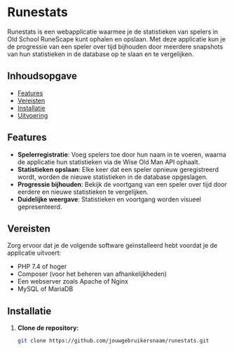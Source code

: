 # Runestats

Runestats is een webapplicatie waarmee je de statistieken van spelers in Old School RuneScape kunt ophalen en opslaan. Met deze applicatie kun je de progressie van een speler over tijd bijhouden door meerdere snapshots van hun statistieken in de database op te slaan en te vergelijken.

## Inhoudsopgave

- [Features](#features)
- [Vereisten](#vereisten)
- [Installatie](#installatie)
- [Uitvoering](#uitvoering)

## Features

- **Spelerregistratie**: Voeg spelers toe door hun naam in te voeren, waarna de applicatie hun statistieken via de Wise Old Man API ophaalt.
- **Statistieken opslaan**: Elke keer dat een speler opnieuw geregistreerd wordt, worden de nieuwe statistieken in de database opgeslagen.
- **Progressie bijhouden**: Bekijk de voortgang van een speler over tijd door eerdere en nieuwe statistieken te vergelijken.
- **Duidelijke weergave**: Statistieken en voortgang worden visueel gepresenteerd.

## Vereisten

Zorg ervoor dat je de volgende software geïnstalleerd hebt voordat je de applicatie uitvoert:

- PHP 7.4 of hoger
- Composer (voor het beheren van afhankelijkheden)
- Een webserver zoals Apache of Nginx
- MySQL of MariaDB

## Installatie

1. **Clone de repository:**

   ```bash
   git clone https://github.com/jouwgebruikersnaam/runestats.git

